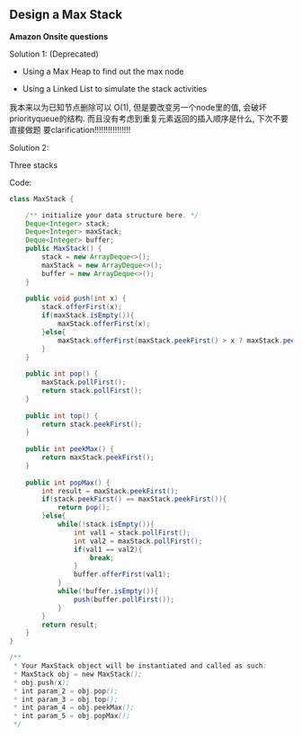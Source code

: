 ## Design a Max Stack
**Amazon Onsite questions**

Solution 1: (Deprecated)
* Using a Max Heap to find out the max node

* Using a Linked List to simulate the stack activities

我本来以为已知节点删除可以 O(1), 但是要改变另一个node里的值, 会破坏priorityqueue的结构.
而且没有考虑到重复元素返回的插入顺序是什么, 下次不要直接做题 要clarification!!!!!!!!!!!!!!!!
    


Solution 2:

Three stacks

Code:

```java
class MaxStack {

    /** initialize your data structure here. */
    Deque<Integer> stack;
    Deque<Integer> maxStack;
    Deque<Integer> buffer;
    public MaxStack() {
        stack = new ArrayDeque<>();
        maxStack = new ArrayDeque<>();
        buffer = new ArrayDeque<>();
    }
    
    public void push(int x) {
        stack.offerFirst(x);
        if(maxStack.isEmpty()){
            maxStack.offerFirst(x);
        }else{
            maxStack.offerFirst(maxStack.peekFirst() > x ? maxStack.peekFirst() : x);
        }
    }
    
    public int pop() {
        maxStack.pollFirst();
        return stack.pollFirst();
    }
    
    public int top() {
        return stack.peekFirst();
    }
    
    public int peekMax() {
        return maxStack.peekFirst();
    }
    
    public int popMax() {
        int result = maxStack.peekFirst();
        if(stack.peekFirst() == maxStack.peekFirst()){
            return pop();
        }else{
            while(!stack.isEmpty()){
                int val1 = stack.pollFirst();
                int val2 = maxStack.pollFirst();
                if(val1 == val2){
                    break;
                }
                buffer.offerFirst(val1);
            }
            while(!buffer.isEmpty()){
                push(buffer.pollFirst());
            }
        }
        return result;
    }
}

/**
 * Your MaxStack object will be instantiated and called as such:
 * MaxStack obj = new MaxStack();
 * obj.push(x);
 * int param_2 = obj.pop();
 * int param_3 = obj.top();
 * int param_4 = obj.peekMax();
 * int param_5 = obj.popMax();
 */
```